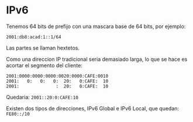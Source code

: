 # IPv6

Tenemos 64 bits de prefijo con una mascara base de 64 bits, por ejemplo:

```
2001:db8:acad:1::1/64
```

Las partes se llaman hextetos.

Como una direccion IP tradicional seria demasiado larga, lo que se hace es acortar el segmento del cliente:

```
2001:0000:0000:0000:0020:0000:CAFE:0010
2001:	0:   0:   0:  20:   0:CAFE:  10
2001:              :  20:   0:CAFE:  10
```

Quedaria: `2001::20:0:CAFE:10`

Existen dos tipos de direcciones, IPv6 Global e IPv6 Local, que quedan: `FE80::/10`
